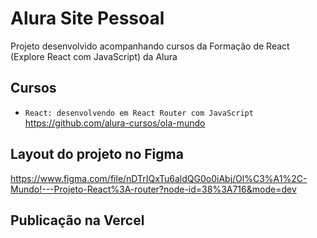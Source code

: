 # Alura Site Pessoal
Projeto desenvolvido acompanhando cursos da Formação de React (Explore React com JavaScript) da Alura

## Cursos
* `React: desenvolvendo em React Router com JavaScript`
https://github.com/alura-cursos/ola-mundo

## Layout do projeto no Figma
https://www.figma.com/file/nDTrIQxTu6aldQG0o0iAbj/Ol%C3%A1%2C-Mundo!---Projeto-React%3A-router?node-id=38%3A716&mode=dev

## Publicação na Vercel

